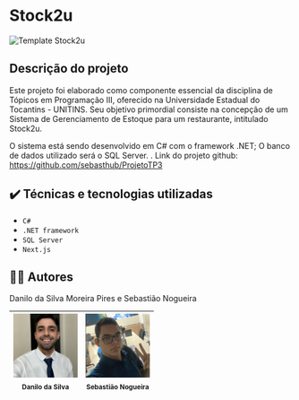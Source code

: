   # Stock2u

![Template Stock2u]([https://github.com/sebasthub/ProjetoTP3/blob/main/images/stock2u.png])

## Descrição do projeto
Este projeto foi elaborado como componente essencial da disciplina de Tópicos em Programação III, oferecido na Universidade Estadual do Tocantins - UNITINS. Seu objetivo primordial consiste na concepção de um Sistema de Gerenciamento de Estoque para um restaurante, intitulado Stock2u.

O sistema está sendo desenvolvido em C# com o framework .NET; O banco de dados utilizado será o SQL Server.
. Link do projeto github: https://github.com/sebasthub/ProjetoTP3

## ✔️ Técnicas e tecnologias utilizadas

- `C#`
- `.NET framework`
- `SQL Server`
- `Next.js`

## 👨‍💻 Autores
Danilo da Silva Moreira Pires e Sebastião Nogueira

|<img src="images/danilo.jpeg" width=115><br><sub>Danilo da Silva</sub> | <img src="images/sebastiao.jpeg" width=115><br><sub>Sebastião Nogueira</sub> |
| :---: | :---: |





   
